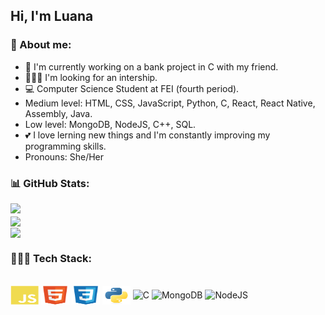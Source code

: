 ## Hi, I'm Luana

### 💭 About me:
- 🔭 I'm currently working on a bank project in C with my friend.
- 👩🏼‍💻 I'm looking for an intership.
- 💻 Computer Science Student at FEI (fourth period).
- Medium level: HTML, CSS, JavaScript, Python, C, React, React Native, Assembly, Java.
- Low level: MongoDB, NodeJS, C++, SQL.
- 💕 I love lerning new things and I'm constantly improving my programming skills.
- Pronouns: She/Her

### 📊 GitHub Stats:
<div style="display: inline_block">
   <a href="https://github.com/LuaBortko">
      <img height="180" src="https://github-readme-stats.vercel.app/api?username=LuaBortko&show_icons=true&theme=dracula&include_all_commits=true&count_private=true"/><br>
      <img  height="180" align="center" src="https://github-readme-stats.vercel.app/api/top-langs/?username=LuaBortko&layout=compact&theme=dracula" /><br>
      <img  height= "180" align="center" src="https://github-profile-summary-cards.vercel.app/api/cards/profile-details?username=LuaBortko&theme=dracula" /><br>
   </a>
</div>

### 👩🏼‍💻 Tech Stack:
<div style="display: inline_block"><br>
  <img align="center" alt="Js" height="30" width="45" src="https://raw.githubusercontent.com/devicons/devicon/master/icons/javascript/javascript-plain.svg"/>
  <img align="center" alt="HTML" height="30" width="45" src="https://raw.githubusercontent.com/devicons/devicon/master/icons/html5/html5-original.svg"/>
  <img align="center" alt="CSS" height="30" width="45" src="https://raw.githubusercontent.com/devicons/devicon/master/icons/css3/css3-original.svg"/>
  <img align="center" alt="Python" height="30" width="45" src="https://raw.githubusercontent.com/devicons/devicon/master/icons/python/python-original.svg"/>
  <img align="center" alt="C" height="30" width="45" src="https://cdn.jsdelivr.net/gh/devicons/devicon/icons/c/c-original.svg"/>
  <img align="center" alt="MongoDB" height="30" width="40" src="https://cdn.jsdelivr.net/gh/devicons/devicon/icons/mongodb/mongodb-original.svg">
  <img align="center" alt="NodeJS" height="30" width="40" src="https://cdn.jsdelivr.net/gh/devicons/devicon/icons/nodejs/nodejs-original.svg">
</div>
